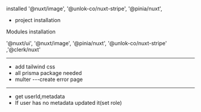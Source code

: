 installed
 '@nuxt/image',
    '@unlok-co/nuxt-stripe',
'@pinia/nuxt',

- project installation

Modules installation

'@nuxt/ui',
'@nuxt/image',
'@pinia/nuxt',
'@unlok-co/nuxt-stripe'
,'@clerk/nuxt'

----------------------------
- add tailwind css
- all prisma package needed
- multer
---create error page

---------------------------------------------------------
- get userId,metadata
- If user has no metadata updated it(set role)